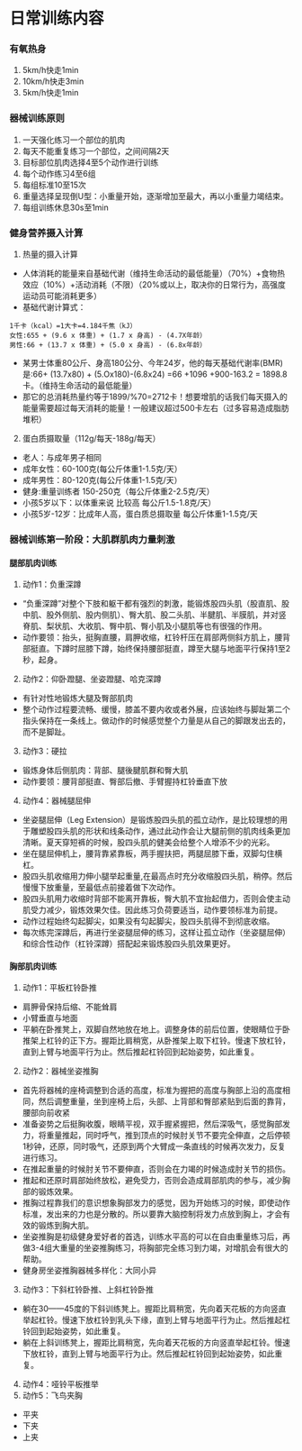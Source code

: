 # 日常训练内容
### 有氧热身
1. 5km/h快走1min
2. 10km/h快走3min
3. 5km/h快走1min
### 器械训练原则
1. 一天强化练习一个部位的肌肉
2. 每天不能重复练习一个部位，之间间隔2天
3. 目标部位肌肉选择4至5个动作进行训练
4. 每个动作练习4至6组
5. 每组标准10至15次
6. 重量选择呈现倒U型：小重量开始，逐渐增加至最大，再以小重量力竭结束。
7. 每组训练休息30s至1min
### 健身营养摄入计算
1. 热量的摄入计算
- 人体消耗的能量来自基础代谢（维持生命活动的最低能量）（70%）+食物热效应（10%）+活动消耗（不限）（20%或以上，取决你的日常行为，高强度运动员可能消耗更多）
- 基础代谢计算式：
```
1千卡（kcal）=1大卡=4.184千焦（kJ）
女性:655 + (9.6 x 体重) + (1.7 x 身高) - (4.7X年龄）
男性:66 + (13.7 x 体重) + (5.0 x 身高) - (6.8x年龄）
```
- 某男士体重80公斤、身高180公分、今年24岁，他的每天基础代谢率(BMR)是:66+ (13.7x80) + (5.Ox180)-(6.8x24) =66 +1096 +900-163.2 = 1898.8卡。（维持生命活动的最低能量）
- 那它的总消耗热量约等于1899/%70=2712卡！想要增肌的话我们每天摄入的能量需要超过每天消耗的能量！一般建议超过500卡左右（过多容易造成脂肪堆积）
2. 蛋白质摄取量（112g/每天-188g/每天）
- 老人：与成年男子相同
- 成年女性：60-100克(每公斤体重1-1.5克/天）
- 成年男性：80-120克(每公斤体重1-1.5克/天）
- 健身:重量训练者 150-250克（每公斤体重2-2.5克/天）
- 小孩5岁以下：以体重来说 比较高 每公斤1.5-1.8克/天）
- 小孩5岁-12岁：比成年人高，蛋白质总摄取量 每公斤体重1-1.5克/天
### 器械训练第一阶段：大肌群肌肉力量刺激
#### 腿部肌肉训练
1. 动作1：负重深蹲
- “负重深蹲”对整个下肢和躯干都有强烈的刺激，能锻炼股四头肌（股直肌、股中肌、股外侧肌、股内侧肌）、臀大肌、股二头肌、半腱肌、半膜肌，并对竖脊肌、梨状肌、大收肌、臀中肌、臀小肌及小腿肌等也有很强的作用。
- 动作要领：抬头，挺胸直腰，肩胛收缩，杠铃杆压在肩部两侧斜方肌上，腰背部挺直。下蹲时屈膝下蹲，始终保持腰部挺直，蹲至大腿与地面平行保持1至2秒，起身。
2. 动作2：仰卧蹬腿、坐姿蹬腿、哈克深蹲
- 有针对性地锻炼大腿及臀部肌肉
- 整个动作过程要流畅、缓慢，膝盖不要内收或者外展，应该始终与脚趾第二个指头保持在一条线上。做动作的时候感觉整个力量是从自己的脚跟发出去的，而不是脚趾。
3. 动作3：硬拉
- 锻炼身体后侧肌肉：背部、腿後腱肌群和臀大肌
- 动作要领：腰背部挺直、臀部后撤、手臂握持杠铃垂直下放
4. 动作4：器械腿屈伸
- 坐姿腿屈伸（Leg Extension）是锻炼股四头肌的孤立动作，是比较理想的用于雕塑股四头肌的形状和线条动作，通过此动作会让大腿前侧的肌肉线条更加清晰。夏天穿短裤的时候，股四头肌的健美会给整个人增添不少的光彩。
- 坐在腿屈伸机上，腰背靠紧靠板，两手握扶把，两腿屈膝下垂，双脚勾住横杠。
- 股四头肌收缩用力伸小腿举起重量,在最高点时充分收缩股四头肌，稍停。然后慢慢下放重量，至最低点前接着做下次动作。
- 股四头肌用力收缩时背部不能离开靠板，臀大肌不宜抬起借力，否则会使主动肌受力减少，锻炼效果欠佳。因此练习负荷要适当，动作要领标准为前提。
- 动作过程始终勾起脚尖，如果没有勾起脚尖，股四头肌得不到彻底收缩。
- 每次练完深蹲后，再进行坐姿腿屈伸的练习，这样让孤立动作（坐姿腿屈伸）和综合性动作（杠铃深蹲）搭配起来锻炼股四头肌效果更好。
#### 胸部肌肉训练
1. 动作1：平板杠铃卧推
- 肩胛骨保持后缩、不能耸肩
- 小臂垂直与地面
- 平躺在卧推凳上，双脚自然地放在地上。调整身体的前后位置，使眼睛位于卧推架上杠铃的正下方。握距比肩稍宽，从卧推架上取下杠铃。慢速下放杠铃，直到上臂与地面平行为止。然后推起杠铃回到起始姿势，如此重复。
2. 动作2：器械坐姿推胸
- 首先将器械的座椅调整到合适的高度，标准为握把的高度与胸部上沿的高度相同，然后调整重量，坐到座椅上后，头部、上背部和臀部紧贴到后面的靠背，腰部向前收紧
- 准备姿势之后挺胸收腹，眼睛平视，双手握紧握把，然后深吸气，感觉胸部发力，将重量推起，同时呼气，推到顶点的时候肘关节不要完全伸直，之后停顿1秒钟，还原，同时吸气，还原到两个大臂成一条直线的时候再次发力，反复进行练习。
- 在推起重量的时候肘关节不要伸直，否则会在力竭的时候造成肘关节的损伤。
- 推起和还原时肩部始终放松，避免受力，否则会造成肩部肌肉的参与，减少胸部的锻炼效果。
- 推胸过程靠我们的意识想象胸部发力的感觉，因为开始练习的时候，即使动作标准，发出来的力也是分散的。所以要靠大脑控制将发力点放到胸上，才会有效的锻炼到胸大肌。
- 坐姿推胸是初级健身爱好者的首选，训练水平高的可以在自由重量练习后，再做3-4组大重量的坐姿推胸练习，将胸部完全练习到力竭，对增肌会有很大的帮助。
- 健身房坐姿推胸器械多样化：大同小异
3. 动作3：下斜杠铃卧推、上斜杠铃卧推
- 躺在30——45度的下斜训练凳上。握距比肩稍宽，先向着天花板的方向竖直举起杠铃。慢速下放杠铃到乳头下缘，直到上臂与地面平行为止。然后推起杠铃回到起始姿势，如此重复。
- 躺在上斜训练凳上，握距比肩稍宽，先向着天花板的方向竖直举起杠铃。慢速下放杠铃，直到上臂与地面平行为止。然后推起杠铃回到起始姿势，如此重复。
4. 动作4：哑铃平板推举
5. 动作5：飞鸟夹胸
- 平夹
- 下夹
- 上夹
